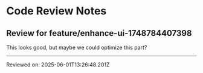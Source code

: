 # Code Review Notes

## Review for feature/enhance-ui-1748784407398

This looks good, but maybe we could optimize this part?

---
Reviewed on: 2025-06-01T13:26:48.201Z